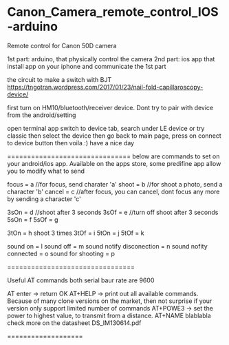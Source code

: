 # Canon_Camera_remote_control_IOS-arduino
Remote control for Canon 50D camera

1st part: arduino, that physically control the camera
2nd part: ios app that install app on your iphone and communicate the 1st part

the circuit to make a switch with BJT
 https://tngotran.wordpress.com/2017/01/23/nail-fold-capillaroscopy-device/
 
 first turn on HM10/bluetooth/receiver device.
 Dont try to pair with device from the android/setting
 
 open terminal app
 switch to device tab, search under LE device or try classic
 then select the device
 then go back to main page, press on connect to device button
 then voila :) have a nice day
 
 ===============================
 below are commands to set on your android/ios app. Available on the apps store, some predifine app allow you to modify what to send
  
focus = a   //for focus, send charater 'a'
shoot = b   //for shoot a photo, send a character 'b'
cancel = c  //after focus, you can cancel, dont focus any more by sending a character 'c'

3sOn = d    //shoot after 3 seconds
3sOf = e    //turn off shoot after 3 seconds
5sOn = f
5sOf = g

3tOn = h shoot 3 times
3tOf = i
5tOn = j
5tOf = k

sound on = l
sound off = m
sound notify disconection = n
sound nofity connected = o
sound for shooting = p

================================
 
 Useful AT commands
 both serial baur rate are 9600
 
 
 AT enter -> return OK
 AT+HELP -> print out all available commands. Because of many clone versions on the market, then not surprise if your version only support limited number of commands
 AT+POWE3 -> set the power to highest value, to transmit from a distance.
 AT+NAME
 blablabla
 check more on the datasheet DS_IM130614.pdf
 
 ===================
 
